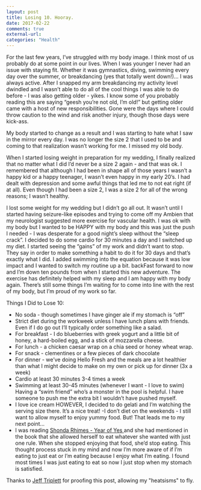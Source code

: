 ```yaml
---
layout: post
title: Losing 10. Hooray.
date: 2017-02-22
comments: true
external-url:
categories: "Health"
---
```


> 
For the last few years, I’ve struggled with my body image. I think most of us probably do at some point in our lives. When I was younger I never had an issue with staying fit. Whether it was gymnastics, diving, swimming every day over the summer, or breakdancing (yes that totally went down!)... I was always active. After I snapped my arm breakdancing my activity level dwindled and I wasn’t able to do all of the cool things I was able to do before - I was also getting older - yikes. I know some of you probably reading this are saying “geesh you’re not old, I’m old!” but getting older came with a host of new responsibilities. Gone were the days where I could throw caution to the wind and risk another injury, though those days were kick-ass. 

My body started to change as a result and I was starting to hate what I saw in the mirror every day. I was no longer the size 2  that I used to be and coming to that realization wasn’t working for me. I missed my old body. 

When I started losing weight in preparation for my wedding, I finally realized that no matter what I did I’d never be a size 2 again - and that was ok. I remembered that although I had been in shape all of those years I wasn’t a happy kid or a happy teenager, I wasn’t even happy in my early 20’s. I had dealt with depression and some awful things that led me to not eat right (if at all). Even though I had been a size 2, I was a size 2 for all of the wrong reasons; I wasn’t healthy. 

I lost some weight for my wedding but I didn’t go all out. It wasn’t until I started having seizure-like episodes and trying to come off my Ambien that my neurologist suggested more exercise for vascular health. I was ok with my body but I wanted to be HAPPY with my body and this was just the push I needed - I was desperate for a good night’s sleep without the “sleep crack”. I decided to do some cardio for 30 minutes a day and I switched up my diet. I started seeing the “gains” of my work and didn’t want to stop. They say in order to make something a habit to do it for 30 days and that’s exactly what I did. I added swimming  into the equation because it was low impact and I wanted to switch my routine up a bit. backFast forward to now and I’m down ten pounds from when I started this new adventure. The exercise has definitely helped with my sleep and I am happy with my body again. There’s still some things I’m waiting for to come into line with the rest of my body, but I’m proud of my work so far. 

Things I Did to Lose 10:

- No soda - though sometimes I have ginger ale if my stomach is “off” 
- Strict diet during the workweek unless I have lunch plans with friends. Even if I do go out I’ll typically order something like a salad. 
- For breakfast - I do blueberries with greek yogurt and a little bit of honey, a hard-boiled egg, and a stick of mozzarella cheese.
- For lunch - a chicken caesar wrap on a chia seed or honey wheat wrap.
- For snack - clementines or a few pieces of dark chocolate 
- For dinner - we’ve doing Hello Fresh and the meals are a lot healthier than what I might decide to make on my own or pick up for dinner (3x a week) 
- Cardio at least 30 minutes 3-4 times a week
- Swimming at least 30-45 minutes (whenever I want - I love to swim)
Having a “swim friend” who’s a monster in the pool is helpful. I have someone to push me the extra bit I wouldn’t have pushed myself. 
- I love ice cream HOWEVER, I decided to do gelati and I’m watching the serving size there. It’s a nice treat! 
-I don’t diet on the weekends - I still want to allow myself to enjoy yummy food. But! That leads me to my next point…
- I was reading <a href="http://www.simonandschuster.com/books/Year-of-Yes/Shonda-Rhimes/9781476777122"> Shonda Rhimes - Year of Yes </a> and she had mentioned in the book that she allowed herself to eat whatever she wanted with just one rule. When she stopped enjoying that food, she’d stop eating. This thought process stuck in my mind and now I’m more aware of if I’m eating to just eat or I’m eating because I enjoy what I’m eating. I found most times I was just eating to eat so now I just stop when my stomach is satisfied.







Thanks to <a href="https://twitter.com/webology">Jeff Triplett</a> for proofing this post, allowing my "heatsisms" to fly.





